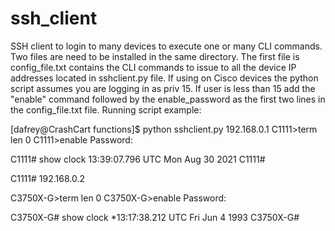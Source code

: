 # ssh_client
SSH client to login to many devices to execute one or many CLI commands. Two files are need to be installed in the same directory. The first file is config_file.txt contains the CLI commands to issue to all the device IP addresses located in sshclient.py file. If using on Cisco devices the python script assumes you are logging in as priv 15. If user is less than 15 add the "enable" command followed by the enable_password as the first two lines in the config_file.txt file.
Running script example:

[dafrey@CrashCart functions]$ python sshclient.py 
192.168.0.1
C1111>term len 0
C1111>enable
Password: 

C1111#
show clock
13:39:07.796 UTC Mon Aug 30 2021
C1111#

C1111#
192.168.0.2

C3750X-G>term len 0
C3750X-G>enable
Password: 

C3750X-G#
show clock
*13:17:38.212 UTC Fri Jun 4 1993
C3750X-G#
